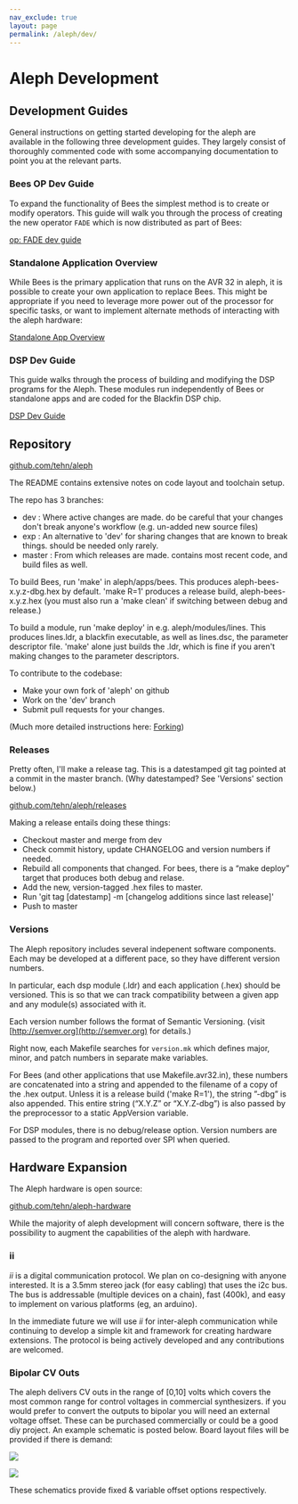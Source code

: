 ```yaml
---
nav_exclude: true
layout: page
permalink: /aleph/dev/
---
```


# Aleph Development

## Development Guides

General instructions on getting started developing for the aleph are available in the following three development guides. They largely consist of thoroughly commented code with some accompanying documentation to point you at the relevant parts.

### Bees OP Dev Guide

To expand the functionality of Bees the simplest method is to create or modify operators. This guide will walk you through the process of creating the new operator `FADE` which is now distributed as part of Bees:

[op: FADE dev guide](/docs/aleph/dev/bees)

### Standalone Application Overview

While Bees is the primary application that runs on the AVR 32 in aleph, it is possible to create your own application to replace Bees. This might be appropriate if you need to leverage more power out of the processor for specific tasks, or want to implement alternate methods of interacting with the aleph hardware:

[Standalone App Overview](/docs/aleph/dev/app)

### DSP Dev Guide

This guide walks through the process of building and modifying the DSP programs for the Aleph. These modules run independently of Bees or standalone apps and are coded for the Blackfin DSP chip.

[DSP Dev Guide](/docs/aleph/dev/dsp)

## Repository

[github.com/tehn/aleph](https://github.com/tehn/aleph)

The README contains extensive notes on code layout and toolchain setup.

The repo has 3 branches:

- dev : Where active changes are made. do be careful that your changes don't break anyone's workflow (e.g. un-added new source files)
- exp : An alternative to 'dev' for sharing changes that are known to break things. should be needed only rarely.
- master : From which releases are made. contains most recent code, and build files as well.

To build Bees, run 'make' in aleph/apps/bees. This produces aleph-bees-x.y.z-dbg.hex by default. 'make R=1' produces a release build, aleph-bees-x.y.z.hex (you must also run a 'make clean' if switching between debug and release.)

To build a module, run 'make deploy' in e.g. aleph/modules/lines. This produces lines.ldr, a blackfin executable, as well as lines.dsc, the parameter descriptor file. 'make' alone just builds the .ldr, which is fine if you aren't making changes to the parameter descriptors.

To contribute to the codebase:

- Make your own fork of 'aleph' on github
- Work on the 'dev' branch
- Submit pull requests for your changes.

(Much more detailed instructions here: [Forking](/docs/aleph/forking))

### Releases

Pretty often, I'll make a release tag. This is a datestamped git tag pointed at a commit in the master branch. (Why datestamped? See 'Versions' section below.)

[github.com/tehn/aleph/releases](https://github.com/tehn/aleph/releases)

Making a release entails doing these things:

- Checkout master and merge from dev
- Check commit history, update CHANGELOG and version numbers if needed.
- Rebuild all components that changed. For bees, there is a “make deploy” target that produces both debug and relase.
- Add the new, version-tagged .hex files to master.
- Run 'git tag [datestamp] -m [changelog additions since last release]'
- Push to master

### Versions

The Aleph repository includes several indepenent software components. Each may be developed at a different pace, so they have different version numbers.

In particular, each dsp module (.ldr) and each application (.hex) should be versioned. This is so that we can track compatibility between a given app and any module(s) associated with it.

Each version number follows the format of Semantic Versioning. (visit [http://semver.org](http://semver.org) for details.)

Right now, each Makefile searches for `version.mk` which defines major, minor, and patch numbers in separate make variables.

For Bees (and other applications that use Makefile.avr32.in), these numbers are concatenated into a string and appended to the filename of a copy of the .hex output. Unless it is a release build ('make R=1'), the string ”-dbg” is also appended. This entire string (“X.Y.Z” or “X.Y.Z-dbg”) is also passed by the preprocessor to a static AppVersion variable.

For DSP modules, there is no debug/release option. Version numbers are passed to the program and reported over SPI when queried.

## Hardware Expansion

The Aleph hardware is open source:

[github.com/tehn/aleph-hardware](github.com/tehn/aleph-hardware)

While the majority of aleph development will concern software, there is the possibility to augment the capabilities of the aleph with hardware.

### ii

*ii* is a digital communication protocol. We plan on co-designing with anyone interested. It is a 3.5mm stereo jack (for easy cabling) that uses the i2c bus. The bus is addressable (multiple devices on a chain), fast (400k), and easy to implement on various platforms (eg, an arduino).

In the immediate future we will use *ii* for inter-aleph communication while continuing to develop a simple kit and framework for creating hardware extensions. The protocol is being actively developed and any contributions are welcomed.

### Bipolar CV Outs

The aleph delivers CV outs in the range of [0,10] volts which covers the most common range for control voltages in commercial synthesizers. if you would prefer to convert the outputs to bipolar you will need an external voltage offset. These can be purchased commercially or could be a good diy project. An example schematic is posted below. Board layout files will be provided if there is demand:

![](../images/cv-offset-fixed.png)

![](../images/cv-offset-variable.png)

These schematics provide fixed & variable offset options respectively.
